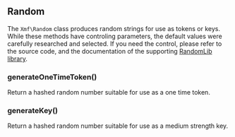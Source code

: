 ## Random

The `Xmf\Random` class produces random strings for use as tokens or keys. While these methods
have controling parameters, the default values were carefully researched and selected. If you
need the control, please refer to the source code, and the documentation of the supporting
[RandomLib library](https://github.com/ircmaxell/RandomLib).

### generateOneTimeToken()

Return a hashed random number suitable for use as a one time token.

### generateKey()

Return a hashed random number suitable for use as a medium strength key.
